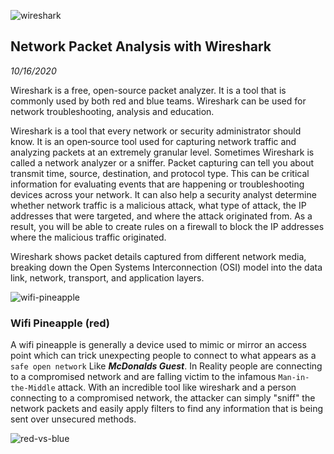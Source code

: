 ![wireshark](https://memegenerator.net/img/instances/82125961.jpg)

Network Packet Analysis with Wireshark
-----------
_10/16/2020_

Wireshark is a free, open-source packet analyzer. It is a tool that is commonly used by both red and blue teams. Wireshark can be used for network troubleshooting, analysis and education.

Wireshark is a tool that every network or security administrator should know. It is an open‐source tool used for capturing network traffic and analyzing packets at an extremely granular level. Sometimes Wireshark is called a network analyzer or a sniffer. Packet capturing can tell you about transmit time, source, destination, and protocol type. This can be critical information for evaluating events that are happening or troubleshooting devices across your network. It can also help a security analyst determine whether network traffic is a malicious attack, what type of attack, the IP addresses that were targeted, and where the attack originated from. As a result, you will be able to create rules on a firewall to block the IP addresses where the malicious traffic originated.

Wireshark shows packet details captured from different network media, breaking down the Open Systems Interconnection (OSI) model into the data link, network, transport, and application layers.

![wifi-pineapple](https://i1.wp.com/blog.flashrouters.com/wp-content/uploads/2011/05/pineapple-wifi.png?fit=1920%2C1080&ssl=1)
### Wifi Pineapple (red)
A wifi pineapple is generally a device used to mimic or mirror an access point which can trick unexpecting people to connect to what appears as a `safe open network` Like ***McDonalds Guest***. In Reality people are connecting to a compromised network and are falling victim to the infamous `Man-in-the-Middle` attack. With an incredible tool like wireshark and a person connecting to a compromised network, the attacker can simply "sniff" the network packets and easily apply filters to find any information that is being sent over unsecured methods. 

![red-vs-blue](https://miro.medium.com/max/1856/1*CLpLe296EH_XQWyEm8IAsQ.png)

